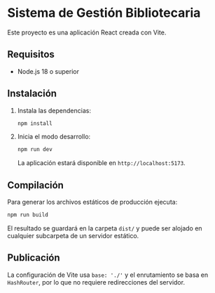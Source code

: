 # Sistema de Gestión Bibliotecaria

Este proyecto es una aplicación React creada con Vite.

## Requisitos
- Node.js 18 o superior

## Instalación
1. Instala las dependencias:
   ```bash
   npm install
   ```
2. Inicia el modo desarrollo:
   ```bash
   npm run dev
   ```
   La aplicación estará disponible en `http://localhost:5173`.

## Compilación
Para generar los archivos estáticos de producción ejecuta:
```bash
npm run build
```
El resultado se guardará en la carpeta `dist/` y puede ser alojado en cualquier subcarpeta de un servidor estático.

## Publicación
La configuración de Vite usa `base: './'` y el enrutamiento se basa en `HashRouter`, por lo que no requiere redirecciones del servidor.
